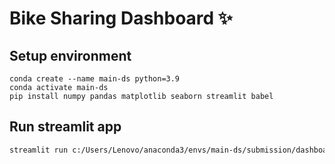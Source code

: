 # Bike Sharing Dashboard ✨

## Setup environment

```
conda create --name main-ds python=3.9
conda activate main-ds
pip install numpy pandas matplotlib seaborn streamlit babel
```
## Run streamlit app

```bash
streamlit run c:/Users/Lenovo/anaconda3/envs/main-ds/submission/dashboard/dashboard.py
```
